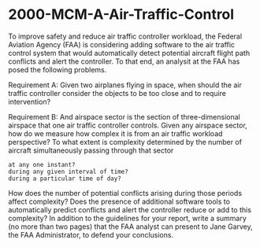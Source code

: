# 2000-MCM-A-Air-Traffic-Control


To improve safety and reduce air traffic controller workload, the Federal Aviation Agency (FAA) is considering adding software to the air traffic control system that would automatically detect potential aircraft flight path conflicts and alert the controller. To that end, an analysit at the FAA has posed the following problems.

Requirement A: Given two airplanes flying in space, when should the air traffic controller consider the objects to be too close and to require intervention?

Requirement B: And airspace sector is the section of three-dimensional airspace that one air traffic controller controls. Given any airspace sector, how do we measure how complex it is from an air traffic workload perspective? To what extent is complexity determined by the number of aircraft simultaneously passing through that sector

    at any one instant?
    during any given interval of time?
    during a particular time of day?

How does the number of potential conflicts arising during those periods affect complexity? Does the presence of additional software tools to automatically predict conflicts and alert the controller reduce or add to this complexity? In addition to the guidelines for your report, write a summary (no more than two pages) that the FAA analyst can present to Jane Garvey, the FAA Administrator, to defend your conclusions.
